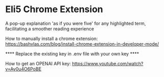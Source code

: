 # Eli5 Chrome Extension
A pop-up explanation 'as if you were five' for any highlighted term, facilitating a smoother reading experience

How to manually install a chrome extension: https://bashvlas.com/blog/install-chrome-extension-in-developer-mode/




**** Replace the existing key in .env file with your own key ****

How to get an OPENAI API key: https://www.youtube.com/watch?v=Ay0u4O6PoBE
